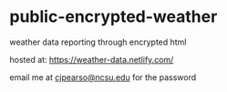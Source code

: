 # public-encrypted-weather
weather data reporting through encrypted html

hosted at: https://weather-data.netlify.com/

email me at cjpearso@ncsu.edu for the password
